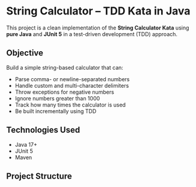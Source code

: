 # String Calculator – TDD Kata in Java

This project is a clean implementation of the **String Calculator Kata** using **pure Java** and **JUnit 5** in a test-driven development (TDD) approach.

##  Objective

Build a simple string-based calculator that can:

- Parse comma- or newline-separated numbers
- Handle custom and multi-character delimiters
- Throw exceptions for negative numbers
- Ignore numbers greater than 1000
- Track how many times the calculator is used
- Be built incrementally using TDD

##  Technologies Used

- Java 17+
- JUnit 5
- Maven

##  Project Structure

